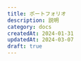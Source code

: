 ```yaml
---
title: ポートフォリオ
description: 説明
category: docs
createdAt: 2024-01-31
updatedAt: 2024-03-07
draft: true
---
```


